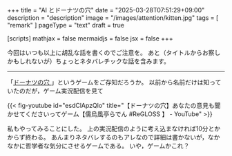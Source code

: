 +++
title = "AI とドーナツの穴"
date =  "2025-03-28T07:51:29+09:00"
description = "description"
image = "/images/attention/kitten.jpg"
tags = [ "remark" ]
pageType = "text"
draft = true

[scripts]
  mathjax = false
  mermaidjs = false
  jsx = false
+++

今回はいつも以上に胡乱な話を書くのでご注意を。
あと（タイトルからお察しかもしれないが）ちょっとネタバレチックな話を含みます。

----

「[ドーナツの穴 ]」というゲームをご存知だろうか。
以前から名前だけは知っていたのだが，ゲーム実況配信を見て

{{< fig-youtube id="esdClApzQlo" title="【ドーナツの穴】あなたの意見も聞かせてくださいってゲーム【儒烏風亭らでん #ReGLOSS 】 - YouTube" >}}

私もやってみることにした。
上の実況配信のように考え込まなければ10分とかからず終わる。
あんまりネタバレするのもアレなので詳細は書かないが，なかなかに哲学者な気分にさせるゲームである。
いや，ゲームかこれ？









[ドーナツの穴 ]: https://unityroom.com/games/judge_donut_hole "ドーナツの穴 | フリーゲーム投稿サイト unityroom"
<!-- eof -->
